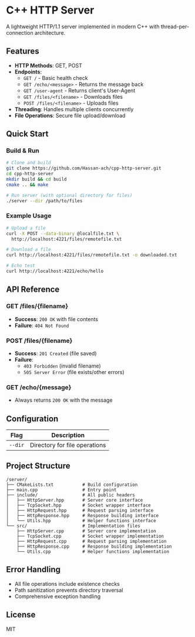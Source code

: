 # C++ HTTP Server

A lightweight HTTP/1.1 server implemented in modern C++ with thread-per-connection architecture.

## Features

- **HTTP Methods**: GET, POST
- **Endpoints**:
    - `GET /` - Basic health check
    - `GET /echo/<message>` - Returns the message back
    - `GET /user-agent` - Returns client's User-Agent
    - `GET /files/<filename>` - Downloads files
    - `POST /files/<filename>` - Uploads files
- **Threading**: Handles multiple clients concurrently
- **File Operations**: Secure file upload/download

## Quick Start

### Build & Run

```bash
# Clone and build
git clone https://github.com/Hassan-ach/cpp-http-server.git
cd cpp-http-server
mkdir build && cd build
cmake .. && make

# Run server (with optional directory for files)
./server --dir /path/to/files
```

### Example Usage

```bash
# Upload a file
curl -X POST --data-binary @localfile.txt \
  http://localhost:4221/files/remotefile.txt

# Download a file
curl http://localhost:4221/files/remotefile.txt -o downloaded.txt

# Echo test
curl http://localhost:4221/echo/hello
```

## API Reference

### GET /files/{filename}

- **Success**: `200 OK` with file contents
- **Failure**: `404 Not Found`

### POST /files/{filename}

- **Success**: `201 Created` (file saved)
- **Failure**:
    - `403 Forbidden` (invalid filename)
    - `505 Server Error` (file exists/other errors)

### GET /echo/{message}

- Always returns `200 OK` with the message

## Configuration

| Flag    | Description                   |
| ------- | ----------------------------- |
| `--dir` | Directory for file operations |

## Project Structure

```
/server/
├── CMakeLists.txt           # Build configuration
├── main.cpp                 # Entry point
├── include/                 # All public headers
│   ├── HttpServer.hpp       # Server core interface
│   ├── TcpSocket.hpp        # Socket wrapper interface
│   ├── HttpRequest.hpp      # Request parsing interface
│   ├── HttpResponse.hpp     # Response building interface
│   └── Utils.hpp            # Helper functions interface
└── src/                     # Implementation files
    ├── HttpServer.cpp       # Server core implementation
    ├── TcpSocket.cpp        # Socket wrapper implementation
    ├── HttpRequest.cpp      # Request parsing implementation
    ├── HttpResponse.cpp     # Response building implementation
    └── Utils.cpp            # Helper functions implementation
```

## Error Handling

- All file operations include existence checks
- Path sanitization prevents directory traversal
- Comprehensive exception handling

## License

MIT
